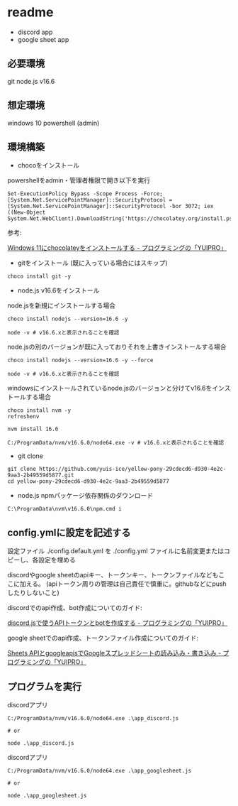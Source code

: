 
# readme 

- discord app 
- google sheet app 

## 必要環境

git 
node.js v16.6 

## 想定環境

windows 10
powershell (admin)

## 環境構築

- chocoをインストール

powershellをadmin・管理者権限で開き以下を実行

```
Set-ExecutionPolicy Bypass -Scope Process -Force; [System.Net.ServicePointManager]::SecurityProtocol = [System.Net.ServicePointManager]::SecurityProtocol -bor 3072; iex ((New-Object System.Net.WebClient).DownloadString('https://chocolatey.org/install.ps1'))
```

参考:

[Windows 11にchocolateyをインストールする - プログラミングの「YUIPRO」](https://yuis-programming.com/?p=3333)

- gitをインストール (既に入っている場合にはスキップ)

```
choco install git -y 
```

- node.js v16.6をインストール

node.jsを新規にインストールする場合

```
choco install nodejs --version=16.6 -y 

node -v # v16.6.xと表示されることを確認
```

node.jsの別のバージョンが既に入っておりそれを上書きインストールする場合

```
choco install nodejs --version=16.6 -y --force

node -v # v16.6.xと表示されることを確認
```

windowsにインストールされているnode.jsのバージョンと分けてv16.6をインストールする場合

```
choco install nvm -y
refreshenv

nvm install 16.6

C:/ProgramData/nvm/v16.6.0/node64.exe -v # v16.6.xと表示されることを確認
```

- git clone

```
git clone https://github.com/yuis-ice/yellow-pony-29cdecd6-d930-4e2c-9aa3-2b49559d5877.git
cd yellow-pony-29cdecd6-d930-4e2c-9aa3-2b49559d5877
```

- node.js npmパッケージ依存関係のダウンロード

```
C:\ProgramData\nvm\v16.6.0\npm.cmd i
```

## config.ymlに設定を記述する

設定ファイル ./config.default.yml を ./config.yml ファイルに名前変更またはコピーし、各設定を埋める

discordやgoogle sheetのapiキー、トークンキー、トークンファイルなどもここに加える。
(apiトークン周りの管理は自己責任で慎重に。githubなどにpushしたりしないこと)

discordでのapi作成、bot作成についてのガイド: 

[discord.jsで使うAPIトークンとbotを作成する - プログラミングの「YUIPRO」](https://yuis-programming.com/?p=3702)

google sheetでのapi作成、トークンファイル作成についてのガイド: 

[Sheets APIとgoogleapisでGoogleスプレッドシートの読み込み・書き込み - プログラミングの「YUIPRO」](https://yuis-programming.com/?p=3497#Google_sheets_APIAPI)

## プログラムを実行 

discordアプリ

```
C:/ProgramData/nvm/v16.6.0/node64.exe .\app_discord.js 

# or 

node .\app_discord.js 
```

discordアプリ

```
C:/ProgramData/nvm/v16.6.0/node64.exe .\app_googlesheet.js 

# or 

node .\app_googlesheet.js 
```

